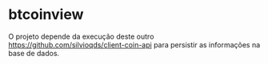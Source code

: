 # btcoinview

O projeto depende da execução deste outro https://github.com/silvioqds/client-coin-api para persistir as informações na base de dados.
